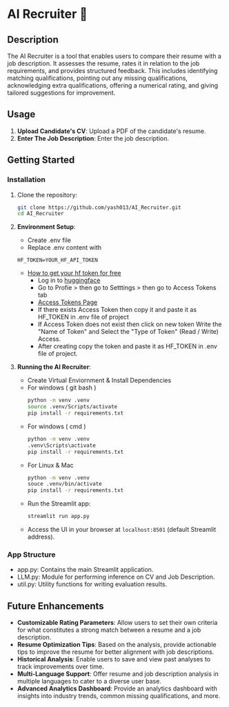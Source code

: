 # AI Recruiter 📧

## Description
The AI Recruiter is a tool that enables users to compare their resume with a job description. It assesses the resume, rates it in relation to the job requirements, and provides structured feedback. This includes identifying matching qualifications, pointing out any missing qualifications, acknowledging extra qualifications, offering a numerical rating, and giving tailored suggestions for improvement.

## Usage
1. **Upload Candidate's CV**: Upload a PDF of the candidate's resume.
2. **Enter The Job Description**: Enter the job description.

## Getting Started
### Installation
1. Clone the repository:
   ```sh
   git clone https://github.com/yash013/AI_Recruiter.git
   cd AI_Recruiter

2. **Environment Setup**:
   - Create .env file
   - Replace .env content with 
   ```
   HF_TOKEN=YOUR_HF_API_TOKEN
   ```
   - [How to get your hf token for free](https://huggingface.co/docs/hub/en/security-tokens)
      * Log in to [huggingface](https://huggingface.co/)
      * Go to Profie > then go to Setttings > then go to Access Tokens tab
      * [Access Tokens Page](https://huggingface.co/settings/tokens)
      * If there exists Access Token then copy it and paste it as HF_TOKEN in .env file of project
      * If Access Token does not exist then click on new token Write the "Name of Token" and Select the "Type of Token" (Read / Write) Access.
      * After creating copy the token and paste it as HF_TOKEN in .env file of project.

3. **Running the AI Recruiter**:
   - Create Virtual Enviornment & Install Dependencies
   * For windows ( git bash )
        ```sh
        python -m venv .venv
        source .venv/Scripts/activate
        pip install -r requirements.txt
        ```
    * For windows ( cmd )
        ```sh
        python -m venv .venv
        .venv\Scripts\activate
        pip install -r requirements.txt
        ```
    * For Linux & Mac
        ```sh
        python -m venv .venv
        souce .venv/bin/activate
        pip install -r requirements.txt
        ```
   - Run the Streamlit app:
     ```sh
     streamlit run app.py
     ```
   - Access the UI in your browser at `localhost:8501` (default Streamlit address).

### App Structure
* app.py: Contains the main Streamlit application.
* LLM.py: Module for performing inference on CV and Job Description.
* util.py: Utility functions for writing evaluation results.

## Future Enhancements

- **Customizable Rating Parameters**: Allow users to set their own criteria for what constitutes a strong match between a resume and a job description.
- **Resume Optimization Tips**: Based on the analysis, provide actionable tips to improve the resume for better alignment with job descriptions.
- **Historical Analysis**: Enable users to save and view past analyses to track improvements over time.
- **Multi-Language Support**: Offer resume and job description analysis in multiple languages to cater to a diverse user base.
- **Advanced Analytics Dashboard**: Provide an analytics dashboard with insights into industry trends, common missing qualifications, and more.